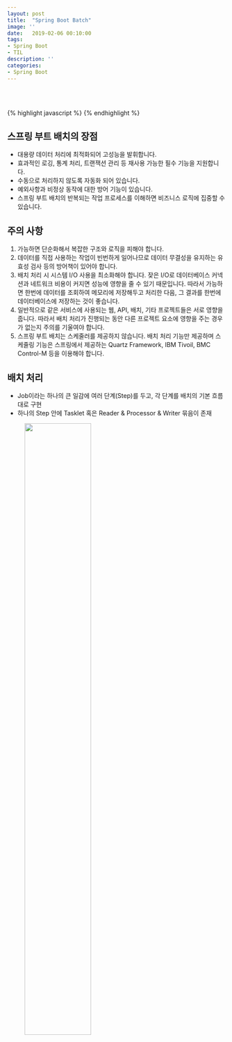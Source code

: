 ```yaml
---
layout: post
title:  "Spring Boot Batch"
image: ''
date:   2019-02-06 00:10:00
tags:
- Spring Boot
- TIL
description: ''
categories:
- Spring Boot
---
```


<br/>
<br/>

{% highlight javascript %}
{% endhighlight %}


## 스프링 부트 배치의 장점
- 대용량 데이터 처리에 최적화되어 고성능을 발휘합니다.
- 효과적인 로깅, 통계 처리, 트랜잭션 관리 등 재사용 가능한 필수 기능을 지원합니다.
- 수동으로 처리하지 않도록 자동화 되어 있습니다.
- 예외사항과 비정상 동작에 대한 방어 기능이 있습니다.
- 스프링 부트 배치의 반복되는 작업 프로세스를 이해하면 비즈니스 로직에 집중할 수 있습니다.

## 주의 사항
1. 가능하면 단순화해서 복잡한 구조와 로직을 피해야 합니다.
2. 데이터를 직접 사용하는 작업이 빈번하게 일어나므로 데이터 무결성을 유지하는 유효성 검사 등의 방어책이 있어야 합니다.
3. 배치 처리 시 시스템 I/O 사용을 최소화해야 합니다. 잦은 I/O로 데이터베이스 커넥션과 네트워크 비용이 커지면 성능에 영향을 줄 수 있기 때문입니다. 따라서 가능하면 한번에 데이터를 조회하여 메모리에 저장해두고 처리한 다음, 그 결과를 한번에 데이터베이스에 저장하는 것이 좋습니다.
4. 일반적으로 같은 서비스에 사용되는 웹, API, 배치, 기타 프로젝트들은 서로 영향을 줍니다. 따라서 배치 처리가 진행되는 동안 다른 프로젝트 요소에 영향을 주는 경우가 없는지 주의를 기울여야 합니다.
5. 스프링 부트 배치는 스케줄러를 제공하지 않습니다. 배치 처리 기능만 제공하며 스케줄링 기능은 스프링에서 제공하는 Quartz Framework, IBM Tivoil, BMC Control-M 등을 이용해야 합니다.

## 배치 처리
- Job이라는 하나의 큰 일감에 여러 단계(Step)를 두고, 각 단계를 배치의 기본 흐름대로 구현
- 하나의 Step 안에 Tasklet 혹은 Reader & Processor & Writer 묶음이 존재

<figure class="foto-legenda">
	<img src='{{ "/assets/img/spring-boot-batch/guide.png"}}' alt="" width="60%" height="60%">
	<figcaption>
        <p></p>
	</figcaption>
</figure>
